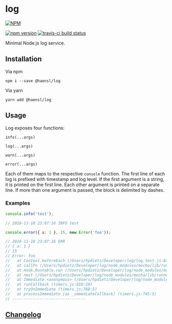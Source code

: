 # log
[![NPM](https://nodei.co/npm/@haensl%2Flog.png?downloads=true)](https://nodei.co/npm/@haensl%2Flog/)

[![npm version](https://badge.fury.io/js/@haensl%2Flog.svg)](http://badge.fury.io/js/@haensl%2Flog)
[![travis-ci build status](https://api.travis-ci.org/haensl/@haensl%2Flog.svg?branch=master)](https://travis-ci.org/haensl/@haensl%2Flog/branches)

Minimal Node.js log service.

## Installation

Via npm

`npm i --save @haensl/log`

Via yarn

`yarn add @haensl/log`

## Usage

Log exposes four functions:

`info(...args)`

`log(...args)`

`warn(...args)`

`error(...args)`

Each of them maps to the respective `console` function.
The first line of each log is prefixed with timestamp and log level.
If the first argument is a string, it is printed on the first line.
Each other argument is printed on a separate line.
If more than one argument is passed, the block is delimited by dashes.

### Examples

```javascript
console.info('test');

// 2018-11-10 23:07:16 INFO test
```

```javascript
console.error({ a: 1 }, 15, new Error('foo'));

// 2018-11-10 23:07:16 ERR
// { a: 1 }
// 15
// Error: foo
//   at Context.beforeEach (/Users/hpdietz/Developer/log/log.test.js:84:39)
//   at callFn (/Users/hpdietz/Developer/log/node_modules/mocha/lib/runnable.js:372:21)
//   at Hook.Runnable.run (/Users/hpdietz/Developer/log/node_modules/mocha/lib/runnable.js:364:7)
//   at next (/Users/hpdietz/Developer/log/node_modules/mocha/lib/runner.js:317:10)
//   at Immediate.<anonymous> (/Users/hpdietz/Developer/log/node_modules/mocha/lib/runner.js:347:5)
//   at runCallback (timers.js:810:20)
//   at tryOnImmediate (timers.js:768:5)
//   at processImmediate [as _immediateCallback] (timers.js:745:5)
// --------------------------------
```

## [Changelog](CHANGELOG.md)
